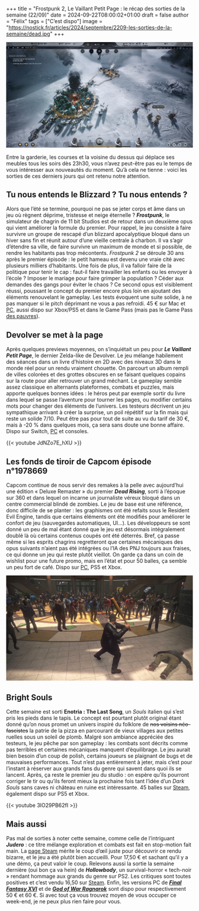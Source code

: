 
+++
title = "Frostpunk 2, Le Vaillant Petit Page : le récap des sorties de la semaine (22/09)"
date = 2024-09-22T08:00:02+01:00
draft = false
author = "Félix"
tags = ["C’est dispo"]
image = "https://nostick.fr/articles/2024/septembre/2209-les-sorties-de-la-semaine/dead.jpg"
+++

![Le jeu Frostpunk 2](frostpunk.jpg "Ça jette un froid.")

Entre la garderie, les courses et la voisine du dessus qui déplace ses meubles tous les soirs dès 23h30, vous n’avez peut-être pas eu le temps de vous intéresser aux nouveautés du moment. Qu’à cela ne tienne : voici les sorties de ces derniers jours qui ont retenu notre attention.

## Tu nous entends le Blizzard ? Tu nous entends ?

Alors que l’été se termine, pourquoi ne pas se jeter corps et âme dans un jeu où règnent déprime, tristesse et neige éternelle ? ***Frostpunk***, le simulateur de chagrin de 11 bit Studios est de retour dans un deuxième opus qui vient améliorer la formule du premier. Pour rappel, le jeu consiste à faire survivre un groupe de rescapé d’un blizzard apocalyptique bloqué dans un hiver sans fin et réunit autour d’une vieille centrale à charbon. Il va s’agir d’étendre sa ville, de faire survivre un maximum de monde et si possible, de rendre les habitants pas trop mécontents. *Frostpunk 2* se déroule 30 ans après le premier épisode : le petit hameau est devenu une vraie cité avec plusieurs milliers d’habitants. Une fois de plus, il va falloir faire de la politique pour tenir le cap : faut-il faire travailler les enfants ou les envoyer à l’école ? Imposer le mariage pour faire grimper la population ? Céder aux demandes des gangs pour éviter le chaos ? Ce second opus est visiblement réussi, poussant le concept du premier encore plus loin en ajoutant des éléments renouvelant le gameplay. Les tests évoquent une suite solide, à ne pas manquer si le pitch déprimant ne vous a pas refroidi. 45 € sur Mac et [PC](https://store.steampowered.com/app/1601580/Frostpunk_2/), aussi dispo sur Xbox/PS5 et dans le Game Pass (mais pas le Game Pass [des pauvres](https://nostick.fr/articles/2024/juillet/0907-game-pass-xbox-bordel-hausse-prix/)).

## Devolver se met à la page

Après quelques previews moyennes, on s’inquiétait un peu pour ***Le Vaillant Petit Page***, le dernier Zelda-like de Devolver. Le jeu mélange habilement des séances dans un livre d’histoire  en 2D avec des niveaux 3D dans le monde réel pour un rendu vraiment chouette. On parcourt un album rempli de villes colorées et des grottes obscures en se faisant quelques copains sur la route pour aller retrouver un grand méchant. Le gameplay semble assez classique en alternants plateformes, combats et puzzles, mais apporte quelques bonnes idées : le héros peut par exemple sortir du livre dans lequel se passe l’aventure pour tourner les pages, ou modifier certains mots pour changer des éléments de l’univers. Les testeurs décrivent un jeu sympathique arrivant à créer la surprise, un poil répétitif sur la fin mais qui reste un solide 7/10. Peut être pas pour tout de suite au vu du tarif de 30 €, mais à -20 % dans quelques mois, ça sera sans doute une bonne affaire. Dispo sur Switch, [PC](https://store.steampowered.com/app/1627570/Le_Vaillant_Petit_Page/?l=french) et consoles.

{{< youtube JdNZo7E_hXU >}} 

## Les fonds de tiroir de Capcom épisode n°1978669

Capcom continue de nous servir des remakes à la pelle avec aujourd’hui une édition « Deluxe Remaster » du premier ***Dead Rising***, sorti à l’époque sur 360 et dans lequel on incarne un journaliste véreux bloqué dans un centre commercial blindé de zombies. Le jeu de base est une référence, donc difficile de se planter : les graphismes ont été refaits sous le Resident Evil Engine, tandis que certains éléments ont été modifiés pour améliorer le confort de jeu (sauvegardes automatiques, UI…). Les développeurs se sont donné un peu de mal étant donné que le jeu est désormais intégralement doublé là où certains contenus coupés ont été déterrés. Bref, ça passe même si les esprits chagrins regretteront que certaines mécaniques des opus suivants n’aient pas été intégrées ou l’IA des PNJ toujours aux fraises, ce qui donne un jeu qui reste plutôt vieillot. On garde ça dans un coin de wishlist pour une future promo, mais en l’état et pour 50 balles, ça semble un peu fort de café. Dispo sur [PC](https://store.steampowered.com/app/2527390/Dead_Rising_Deluxe_Remaster/), PS5 et Xbox.

![Le jeu Dead Rising Deluxe Remaster](dead.jpg "C’est reparti comme en 2006.")

## Bright Souls

Cette semaine est sorti **‌Enotria : The Last Song**, un *Souls* italien qui s’est pris les pieds dans le tapis. Le concept est pourtant plutôt original étant donné qu’on nous promet un univers inspiré du folklore de ~~nos voisins néo-fascistes~~ la patrie de la pizza en parcourant de vieux villages aux petites ruelles sous un soleil de plomb. Malgré son ambiance appréciée des testeurs, le jeu pêche par son gameplay : les combats sont décrits comme pas terribles et certaines mécaniques manquent d’équilibrage. Le jeu aurait bien besoin d’un coup de polish, certains joueurs se plaignant de bugs et de mauvaises performances. Tout n’est pas entièrement à jeter, mais c’est pour l’instant à réserver aux grands fans du genre qui savent dans quoi ils se lancent. Après, ça reste le premier jeu du studio : on espère qu’ils pourront corriger le tir ou qu’ils feront mieux la prochaine fois tant l’idée d’un *Dark Souls* sans caves ni château en ruine est intéressante. 45 balles sur [Steam](https://store.steampowered.com/app/2102450/Enotria_The_Last_Song/), également dispo sur PS5 et Xbox.

{{< youtube 3IO29PB62fI >}} 

## Mais aussi

Pas mal de sorties à noter cette semaine, comme celle de l’intriguant ***Judero*** : ce titre mélange exploration et combats est fait en stop-motion fait main. La [page Steam](https://store.steampowered.com/app/1960900/Judero/) mérite le coup d’œil juste pour découvrir ce rendu bizarre, et le jeu a été plutôt bien accueilli. Pour 17,50 € et sachant qu’il y a une démo, ça peut valoir le coup. Relevons aussi la sortie la semaine dernière (oui bon ça va hein) de ***‌Hollowbody***, un survival-horror « tech-noir » rendant hommage aux grands du genre sur PS2. Les critiques sont toutes positives et c’est vendu 16,50 sur [Steam](https://store.steampowered.com/app/2123640/Hollowbody/). Enfin, les versions PC de ***[Final Fantasy XVI](https://store.steampowered.com/app/2515020/FINAL_FANTASY_XVI/)*** et de ***[God of War Ragnarok](https://store.steampowered.com/app/2322010/God_of_War_Ragnarok/)*** sont dispo pour respectivement 50 € et 60 €. Si avec tout ça vous trouvez moyen de vous occuper ce week-end, je ne peux plus rien faire pour vous.